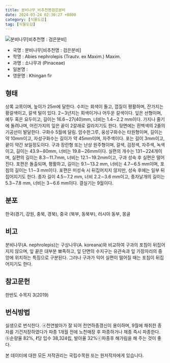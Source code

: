 ```yaml
---
title: 분비나무_비추천명검은분비
date: 2024-03-24 02:30:27 +0800
category: [식물도감]
tag: [식물도감]
---
```




![분비나무[비추천명 : 검은분비]](/fileUpload/plants/basic/Pinaceae/Abies/14925/14925_4_th2.JPG)
- 국명 : 분비나무[비추천명 : 검은분비]
- 학명 : Abies nephrolepis (Trautv. ex Maxim.) Maxim.
- 과명 : 소나무과 (Pinaceae)
- 일본명 : 
- 영문명 : Khingan fir


## 형태
상록 교목이며, 높이가 25m에 달한다. 수피는 회색이 돌고, 껍질이 평활하며, 잔가지는 황갈색이고, 갈색 털이 있다. 2∼3년지는 회색이거나 어두운 갈색이다. 잎은 선형이며, 예두 혹은 요두이고, 길이는 16.6∼27(40)mm, 너비는 1.4∼2.2 mm이다. 가지나 줄기에 돌려나며, 어린가지의 잎은 끝이 2갈래로 갈라지기도 한다. 뒷면에는 흰백색의 2줄의 기공선이 발달한다. 구화수 5월에 달림. 암수한그루, 웅성구화수는 타원형이며, 길이는 약 10mm이고, 자성구화수는 길이가 약 45mm이며, 자주색이다. 포는 길이 3mm이고, 끝이 약간 보일정도이다. 구과 장란형 또는 난상 원주형이며, 갈색, 검정색, 자주색, 녹색이고, 길이는 43.9∼80mm, 너비는 19.8∼26mm이다. 실편의 개수는 131∼224개이며, 실편의 길이는 8.3∼11.7mm, 너비는 12.1∼19.2mm이고, 구과 성숙 후 실편은 떨어진다. 포편은 돌출되며, 평활하고, 길이는 9.1∼13.2 mm, 너비는 4.7∼6.5 mm이며, 포침의 길이는 1.1∼3 mm이다. 포편은 미성숙 시 뒤집어지지 않지만, 성숙 후에는 일부 뒤집어지기도 한다. 종자 길이 4.5∼7.2 mm, 너비 2.2∼3.6 mm이고, 종자날개의 길이는 5.3∼7.8 mm, 너비는 3∼6.6 mm이다. 결실기는 9월이다.
## 분포
한국(경기, 강원, 충북, 경북), 중국 (북부, 동북부), 러시아 동부, 몽골
## 비고
분비나무(A. nephrolepis)는 구상나무(A. koreana)와 비교하여 구과의 포침이 뒤집어지지 않으며, 잎 끝은 대부분 뾰족하고, 잎 단면의 수지구는 유관속과 잎 가장자리의 중앙에 위치하는 특징으로 구분된다. 그러나 구과가 익어 실편이 떨어질 때는 포침이 뒤집어지기도 한다. 
## 참고문헌
한반도 수목지 3(2019)
## 번식방법
실생으로 번식한다. ⓐ천연발아가 잘 되어 천연하종갱신이 용이하며, 9월에 채취한 종자를 기건저장하였다가 파종 1개월 전에 노천매장 후 파종하거나 채종 즉시 파종한다. ⓑ순량율 82%, ℓ당 입수 38,324립, 발아율 32%ⓒ파종후 해가림을 해 주는 것이 좋다.






본 데이터에 대한 모든 저작권리는 국립수목원 또는 원저작자에게 있습니다.
